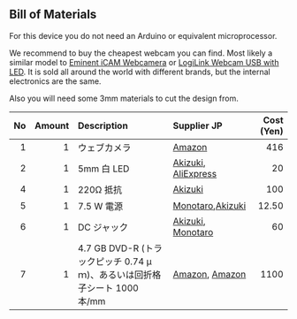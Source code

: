 ## Bill of Materials

For this device you do not need an Arduino or equivalent microprocessor.

We recommend to buy the cheapest webcam you can find. Most likely a similar model to [Eminent iCAM Webcamera](http://tweakers.net/pricewatch/275640/eminent-icam-webcamera-met-microfoon-(em1089).html) or [LogiLink Webcam USB with LED](http://tweakers.net/pricewatch/275550/logilink-webcam-usb-with-led.html). It is sold all around the world with different brands, but the internal electronics are the same.

Also you will need some 3mm materials to cut the design from.

No | Amount | Description | Supplier JP | Cost (Yen)
------------: | ------------: | :------------ | :------------ | ------------:
1 | 1 | ウェブカメラ | [Amazon](http://amzn.asia/3gSnP2s) | 416
2 | 1 |5mm 白 LED|[Akizuki](http://akizukidenshi.com/catalog/g/gI-11654/), [AliExpress](https://www.aliexpress.com/item/100Pcs-pack-5mm-LED-Light-White-Ultra-Bright-15000MCD-Lamp-Diodes/32671982531.html)|20|
4 | 1 | 220Ω 抵抗|[Akizuki](http://akizukidenshi.com/catalog/g/gR-25221/)|100|
5 | 1 | 7.5 W 電源|[Monotaro](https://www.monotaro.com/g/00013136/?t.q=dc%20%83A%83_%83v%83%5E%81%5B%207.5v),[Akizuki](http://akizukidenshi.com/catalog/g/gM-02194/)|12.50|
6 | 1 | DC ジャック|[Akizuki](http://akizukidenshi.com/catalog/g/gC-06342/), [Monotaro](https://www.monotaro.com/g/00959124/?t.q=dc%20%83W%83%83%83b%83N)|60|
7 | 1 | 4.7 GB DVD-R (トラックピッチ 0.74 μｍ)、あるいは回折格子シート 1000本/mm|[Amazon](http://amzn.asia/887x0K1), [Amazon](https://www.amazon.co.jp/%E5%9B%9E%E6%8A%98%E6%A0%BC%E5%AD%90%E3%82%B7%E3%83%BC%E3%83%88-1000%E6%9C%AC-mm-%E7%9B%B4%E7%B7%9A%E7%8A%B6-1%E3%83%95%E3%82%A3%E3%83%BC%E3%83%88%EF%BC%8830cm%EF%BC%89/dp/B01GPX7HII/ref=sr_1_1?ie=UTF8&qid=1521456061&sr=8-1&keywords=%E5%9B%9E%E6%8A%98%E6%A0%BC%E5%AD%90%E3%82%B7%E3%83%BC%E3%83%88+1000%E6%9C%AC%2F)| 1100 



